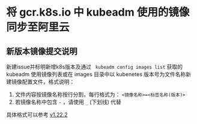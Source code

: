 # 将 gcr.k8s.io 中 kubeadm 使用的镜像同步至阿里云

## 新版本镜像提交说明

新建issue并标明新增k8s版本及通过 ` kubeadm config images list` 获取的 kubeadm 使用镜像列表或在 images 目录中以 kubenetes 版本号为文件名称新建镜像配置文件，格式说明：
1. 文件内容按镜像名称按行分割，每行格式为： `<镜像名称>=<标签名称(版本)>`
2. 若镜像名称中包含 `-` ，请使用 `_` (下划线) 代替

具体格式可以参考 [v1.22.2](./images/v1.22.2)



